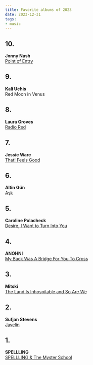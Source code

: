 ```yaml
---
title: Favorite albums of 2023
date: 2023-12-31
tags:
- music
---
```


<!--more-->

## 10.

**Jonny Nash**<br>
[Point of Entry](https://jonnynash.bandcamp.com/album/point-of-entry)

## 9.

**Kali Uchis**<br>
Red Moon in Venus

## 8.

**Laura Groves**<br>
[Radio Red](https://lauragroves.bandcamp.com/album/radio-red)

## 7.

**Jessie Ware**<br>
[That! Feels Good](https://jessieware.bandcamp.com/album/that-feels-good)

## 6.

**Altin Gün**<br>
[A​ş​k](https://altingun.bandcamp.com/album/a-k)

## 5.

**Caroline Polacheck**<br>
[Desire, I Want to Turn Into You](https://carolinepolachek.bandcamp.com/album/desire-i-want-to-turn-into-you)

## 4.

**ANOHNI**<br>
[My Back Was A Bridge For You To Cross](https://anohni.bandcamp.com/album/my-back-was-a-bridge-for-you-to-cross-2)

## 3.

**Mitski**<br>
[The Land Is Inhospitable and So Are We](https://mitski.bandcamp.com/album/the-land-is-inhospitable-and-so-are-we)

## 2.

**Sufjan Stevens**<br>
[Javelin](https://sufjanstevens.bandcamp.com/album/javelin)

## 1.

**SPELLLING**<br>
[SPELLLING & The Myster School](https://spellling.bandcamp.com/album/spellling-the-mystery-school)
